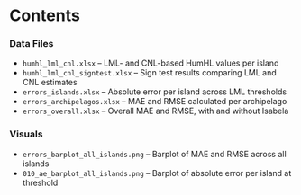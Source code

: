 # Contents

### Data Files

- `humhl_lml_cnl.xlsx` – LML- and CNL-based HumHL values per island  
- `humhl_lml_cnl_signtest.xlsx` – Sign test results comparing LML and CNL estimates  
- `errors_islands.xlsx` – Absolute error per island across LML thresholds  
- `errors_archipelagos.xlsx` – MAE and RMSE calculated per archipelago  
- `errors_overall.xlsx` – Overall MAE and RMSE, with and without Isabela

### Visuals

- `errors_barplot_all_islands.png` – Barplot of MAE and RMSE across all islands  
- `010_ae_barplot_all_islands.png` – Barplot of absolute error per island at threshold 
